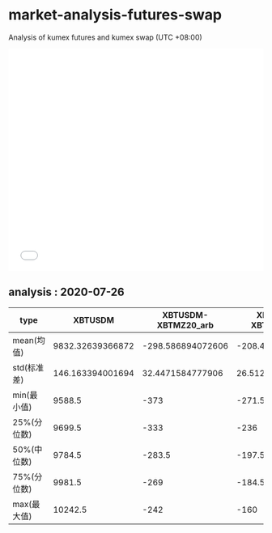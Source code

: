 # market-analysis-futures-swap
Analysis of kumex futures and kumex swap (UTC +08:00)

<iframe width="100%" height="440" src="./data.html" frameborder="no" border="0" scrolling="no"></iframe>

## analysis : 2020-07-26

type|XBTUSDM|XBTUSDM-XBTMZ20_arb|XBTUSDM-XBTMU20_arb|
---|---|---|---
mean(均值) | 9832.32639366872 | -298.586894072606 | -208.487613276573
std(标准差) | 146.163394001694 | 32.4471584777906 | 26.5124428102731
min(最小值) | 9588.5 | -373 | -271.5
25%(分位数) | 9699.5 | -333 | -236
50%(中位数) | 9784.5 | -283.5 | -197.5
75%(分位数) | 9981.5 | -269 | -184.5
max(最大值) | 10242.5 | -242 | -160
